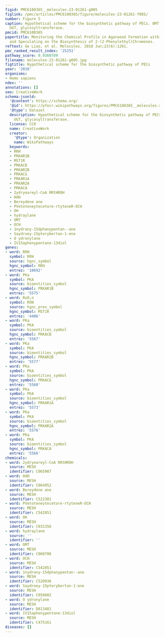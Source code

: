 ```yaml
---
figid: PMC6100365__molecules-23-01261-g005
figlink: /pmc/articles/PMC6100365/figure/molecules-23-01261-f005/
number: Figure 5
caption: Hypothetical scheme for the biosynthetic pathway of PECs. OMT, O-methyltransferase,
  UGT, glycosyltransferase.
pmcid: PMC6100365
papertitle: Monitoring the Chemical Profile in Agarwood Formation within One Year
  and Speculating on the Biosynthesis of 2-(2-Phenylethyl)Chromones.
reftext: Ge Liao, et al. Molecules. 2018 Jun;23(6):1261.
pmc_ranked_result_index: '25251'
pathway_score: 0.9360789
filename: molecules-23-01261-g005.jpg
figtitle: Hypothetical scheme for the biosynthetic pathway of PECs
year: '2018'
organisms:
- Homo sapiens
ndex: ''
annotations: []
seo: CreativeWork
schema-jsonld:
  '@context': https://schema.org/
  '@id': https://pfocr.wikipathways.org/figures/PMC6100365__molecules-23-01261-g005.html
  '@type': Dataset
  description: Hypothetical scheme for the biosynthetic pathway of PECs. OMT, O-methyltransferase,
    UGT, glycosyltransferase.
  license: CC0
  name: CreativeWork
  creator:
    '@type': Organization
    name: WikiPathways
  keywords:
  - RRH
  - PRKAR1B
  - MST1R
  - PRKACB
  - PRKAR2B
  - PRKACG
  - PRKAR1A
  - PRKAR2A
  - PRKACA
  - 2ydryeareyl-CoA RRtHROH
  - HdH
  - Bereydene ane
  - PVetoteneytecetore-rtyteneR-OCH
  - OH
  - hydraylane
  - OMT
  - OCH
  - 1nydrany-15dphanypentan--ane
  - Saydroey-15pterybertan-1-ene
  - O ydronylane
  - IV15aphenypentane-13diol
genes:
- word: RRH
  symbol: RRH
  source: hgnc_symbol
  hgnc_symbol: RRH
  entrez: '10692'
- word: PKa
  symbol: PKA
  source: bioentities_symbol
  hgnc_symbol: PRKAR1B
  entrez: '5575'
- word: RoO,n
  symbol: RON
  source: hgnc_prev_symbol
  hgnc_symbol: MST1R
  entrez: '4486'
- word: PKa
  symbol: PKA
  source: bioentities_symbol
  hgnc_symbol: PRKACB
  entrez: '5567'
- word: PKa
  symbol: PKA
  source: bioentities_symbol
  hgnc_symbol: PRKAR2B
  entrez: '5577'
- word: PKa
  symbol: PKA
  source: bioentities_symbol
  hgnc_symbol: PRKACG
  entrez: '5568'
- word: PKa
  symbol: PKA
  source: bioentities_symbol
  hgnc_symbol: PRKAR1A
  entrez: '5573'
- word: PKa
  symbol: PKA
  source: bioentities_symbol
  hgnc_symbol: PRKAR2A
  entrez: '5576'
- word: PKa
  symbol: PKA
  source: bioentities_symbol
  hgnc_symbol: PRKACA
  entrez: '5566'
chemicals:
- word: 2ydryeareyl-CoA RRtHROH
  source: MESH
  identifier: C065987
- word: HdH
  source: MESH
  identifier: C064952
- word: Bereydene ane
  source: MESH
  identifier: C522301
- word: PVetoteneytecetore-rtyteneR-OCH
  source: MESH
  identifier: C542851
- word: OH
  source: MESH
  identifier: C031356
- word: hydraylane
  source: ''
  identifier: ''
- word: OMT
  source: MESH
  identifier: C060706
- word: OCH
  source: MESH
  identifier: C542851
- word: 1nydrany-15dphanypentan--ane
  source: MESH
  identifier: C520936
- word: Saydroey-15pterybertan-1-ene
  source: MESH
  identifier: C058602
- word: O ydronylane
  source: MESH
  identifier: D013481
- word: IV15aphenypentane-13diol
  source: MESH
  identifier: C475161
diseases: []
---
```

